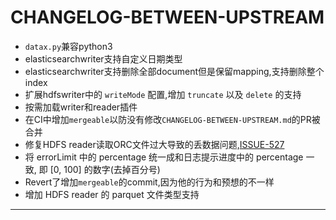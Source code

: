 # CHANGELOG-BETWEEN-UPSTREAM

* `datax.py`兼容python3
* elasticsearchwriter支持自定义日期类型
* elasticsearchwriter支持删除全部document但是保留mapping,支持删除整个index
* 扩展hdfswriter中的 `writeMode` 配置,增加 `truncate` 以及 `delete` 的支持
* 按需加载writer和reader插件
* 在CI中增加`mergeable`以防没有修改`CHANGELOG-BETWEEN-UPSTREAM.md`的PR被合并
* 修复HDFS reader读取ORC文件过大导致的丢数据问题,[ISSUE-527][1]
* 将 errorLimit 中的 percentage 统一成和日志提示进度中的 percentage 一致, 即 [0, 100] 的数字(去掉百分号)
* Revert了增加`mergeable`的commit,因为他的行为和预想的不一样
* 增加 HDFS reader 的 parquet 文件类型支持

---

[1]: https://github.com/alibaba/DataX/issues/527
